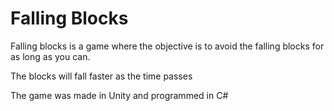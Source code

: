 # Falling Blocks
Falling blocks is a game where the objective is to avoid the falling blocks for as long as you can.

The blocks will fall faster as the time passes 

The game was made in Unity and programmed in C#
